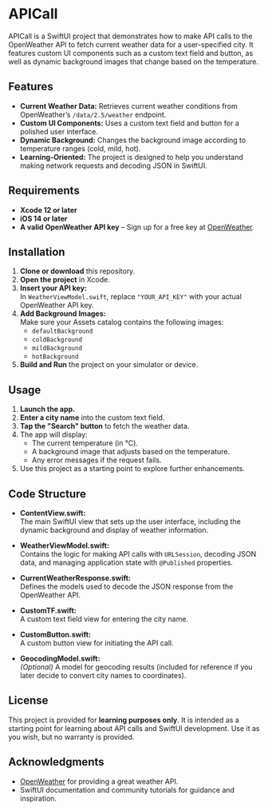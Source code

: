 # APICall

APICall is a SwiftUI project that demonstrates how to make API calls to the OpenWeather API to fetch current weather data for a user-specified city. It features custom UI components such as a custom text field and button, as well as dynamic background images that change based on the temperature.

## Features

- **Current Weather Data:** Retrieves current weather conditions from OpenWeather’s `/data/2.5/weather` endpoint.
- **Custom UI Components:** Uses a custom text field and button for a polished user interface.
- **Dynamic Background:** Changes the background image according to temperature ranges (cold, mild, hot).
- **Learning-Oriented:** The project is designed to help you understand making network requests and decoding JSON in SwiftUI.

## Requirements

- **Xcode 12 or later**
- **iOS 14 or later**
- **A valid OpenWeather API key** – Sign up for a free key at [OpenWeather](https://openweathermap.org/api).

## Installation

1. **Clone or download** this repository.
2. **Open the project** in Xcode.
3. **Insert your API key:**  
   In `WeatherViewModel.swift`, replace `"YOUR_API_KEY"` with your actual OpenWeather API key.
4. **Add Background Images:**  
   Make sure your Assets catalog contains the following images:
   - `defaultBackground`
   - `coldBackground`
   - `mildBackground`
   - `hotBackground`
5. **Build and Run** the project on your simulator or device.

## Usage

1. **Launch the app.**
2. **Enter a city name** into the custom text field.
3. **Tap the "Search" button** to fetch the weather data.
4. The app will display:
   - The current temperature (in °C).
   - A background image that adjusts based on the temperature.
   - Any error messages if the request fails.
5. Use this project as a starting point to explore further enhancements.

## Code Structure

- **ContentView.swift:**  
  The main SwiftUI view that sets up the user interface, including the dynamic background and display of weather information.

- **WeatherViewModel.swift:**  
  Contains the logic for making API calls with `URLSession`, decoding JSON data, and managing application state with `@Published` properties.

- **CurrentWeatherResponse.swift:**  
  Defines the models used to decode the JSON response from the OpenWeather API.

- **CustomTF.swift:**  
  A custom text field view for entering the city name.

- **CustomButton.swift:**  
  A custom button view for initiating the API call.

- **GeocodingModel.swift:**  
  *(Optional)* A model for geocoding results (included for reference if you later decide to convert city names to coordinates).

## License

This project is provided for **learning purposes only**. It is intended as a starting point for learning about API calls and SwiftUI development. Use it as you wish, but no warranty is provided.

## Acknowledgments

- [OpenWeather](https://openweathermap.org/) for providing a great weather API.
- SwiftUI documentation and community tutorials for guidance and inspiration.
